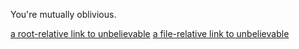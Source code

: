 

You're mutually oblivious.

[a root-relative link to unbelievable](|filename|/unbelievable.rst)
[a file-relative link to unbelievable](|filename|../unbelievable.rst)
